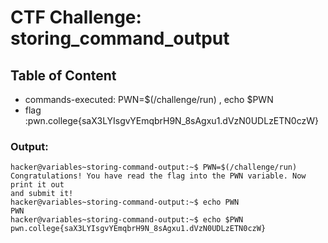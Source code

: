 # CTF Challenge: storing_command_output

## Table of Content

- commands-executed: PWN=$(/challenge/run) , echo $PWN
- flag :pwn.college{saX3LYIsgvYEmqbrH9N_8sAgxu1.dVzN0UDLzETN0czW}



### Output:

```console
hacker@variables~storing-command-output:~$ PWN=$(/challenge/run)
Congratulations! You have read the flag into the PWN variable. Now print it out 
and submit it!
hacker@variables~storing-command-output:~$ echo PWN
PWN
hacker@variables~storing-command-output:~$ echo $PWN
pwn.college{saX3LYIsgvYEmqbrH9N_8sAgxu1.dVzN0UDLzETN0czW}
```
